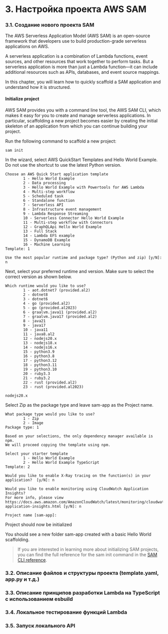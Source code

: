 # 3. Настройка проекта AWS SAM

### 3.1. Создание нового проекта SAM
The AWS Serverless Application Model (AWS SAM) is an open-source framework that developers use to build production-grade 
serverless applications on AWS.

A serverless application is a combination of Lambda functions, event sources, and other resources that work together to 
perform tasks. But a serverless application is more than just a Lambda function—it can include additional resources such 
as APIs, databases, and event source mappings.

In this chapter, you will learn how to quickly scaffold a SAM application and understand how it is structured.

#### Initialize project

AWS SAM provides you with a command line tool, the AWS SAM CLI, which makes it easy for you to create and manage 
serverless applications. In particular, scaffolding a new project becomes easier by creating the initial skeleton of an 
application from which you can continue building your project.

Run the following command to scaffold a new project:

```shell
sam init
```

In the wizard, select AWS QuickStart Templates and Hello World Example. Do not use the shortcut to use the latest Python version.

```
Choose an AWS Quick Start application template
        1 - Hello World Example
        2 - Data processing
        3 - Hello World Example with Powertools for AWS Lambda
        4 - Multi-step workflow
        5 - Scheduled task
        6 - Standalone function
        7 - Serverless API
        8 - Infrastructure event management
        9 - Lambda Response Streaming
        10 - Serverless Connector Hello World Example
        11 - Multi-step workflow with Connectors
        12 - GraphQLApi Hello World Example
        13 - Full Stack
        14 - Lambda EFS example
        15 - DynamoDB Example
        16 - Machine Learning
Template: 1

Use the most popular runtime and package type? (Python and zip) [y/N]: n
```

Next, select your preferred runtime and version. Make sure to select the correct version as shown below.

```
Which runtime would you like to use?
        1 - aot.dotnet7 (provided.al2)
        2 - dotnet8
        3 - dotnet6
        4 - go (provided.al2)
        5 - go (provided.al2023)
        6 - graalvm.java11 (provided.al2)
        7 - graalvm.java17 (provided.al2)
        8 - java21
        9 - java17
        10 - java11
        11 - java8.al2
        12 - nodejs20.x
        13 - nodejs18.x
        14 - nodejs16.x
        15 - python3.9
        16 - python3.8
        17 - python3.12
        18 - python3.11
        19 - python3.10
        20 - ruby3.3
        21 - ruby3.2
        22 - rust (provided.al2)
        23 - rust (provided.al2023)
```

```
nodejs20.x
```

Select Zip as the package type and leave sam-app as the Project name.

```
What package type would you like to use?
        1 - Zip
        2 - Image
Package type: 1

Based on your selections, the only dependency manager available is npm.
We will proceed copying the template using npm.

Select your starter template
        1 - Hello World Example
        2 - Hello World Example TypeScript
Template: 2

Would you like to enable X-Ray tracing on the function(s) in your application?  [y/N]: n

Would you like to enable monitoring using CloudWatch Application Insights?
For more info, please view https://docs.aws.amazon.com/AmazonCloudWatch/latest/monitoring/cloudwatch-application-insights.html [y/N]: n

Project name [sam-app]:
```
Project should now be initialized

You should see a new folder sam-app created with a basic Hello World scaffolding.


>If you are interested in learning more about initializing SAM projects, 
you can find the full reference for the sam init command in the [SAM CLI reference](https://docs.aws.amazon.com/serverless-application-model/latest/developerguide/sam-cli-command-reference-sam-init.html).


### 3.2. Описание файлов и структуры проекта (template.yaml, app.py и т.д.) 

### 3.3. Описание принципов разработки Lambda на TypeScript с использованием esbuild

### 3.4. Локальное тестирование функций Lambda 

### 3.5. Запуск локального API
